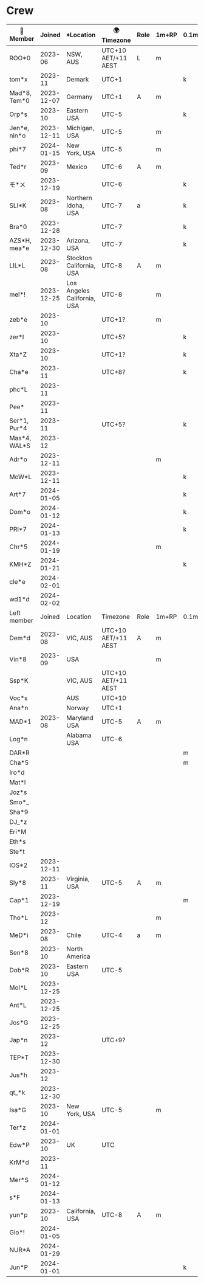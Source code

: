 # Crew

|&#x1F464;Member|Joined|&#x2316;Location|&#x1F30D;Timezone|Role|1m+RP|0.1m+PD|WEC|
|--|--|--|--|--|--|--|--|
|ROO*0|2023-06|NSW, AUS|UTC+10 AET/+11 AEST|L|m||W|
|tom*x|2023-11|Demark|UTC+1|||k|W|
|Mad*8, Tem\*0|2023-12-07|Germany|UTC+1|A|m|
|Orp*s|2023-10|Eastern USA|UTC-5|||k|
|Jen*e, nin\*o|2023-12-11|Michigan, USA|UTC-5||m||W|
|phi*7|2024-01-15|New York, USA|UTC-5||m|
|Ted*r|2023-09|Mexico|UTC-6|A|m|
|モ*ㄨ|2023-12-19||UTC-6|||k|W|
|SLI*K|2023-08|Northern Idoha, USA|UTC-7|a||k|
|Bra*0|2023-12-28||UTC-7|||k|
|AZS*H, mea\*e|2023-12-30|Arizona, USA|UTC-7|||k|
|LIL*L|2023-08|Stockton California, USA|UTC-8|A|m||W|
|mel*!|2023-12-25|Los Angeles California, USA|UTC-8||m||
|zeb*e|2023-10||UTC+1?||m||W|
|zer*l|2023-10||UTC+5?|||k|W|
|Xta*Z|2023-10||UTC+1?|||k|
|Cha*e|2023-11||UTC+8?|||k|
|phc*L|2023-11||
|Pee*|2023-11||
|Ser*1, Pur\*4|2023-11||UTC+5?|||k|W|
|Mas\*4, WAL\*S|2023-12||||||W|
|Adr*o|2023-12-11||||m||
|MoW*L|2023-12-11|||||k|
|Art*7|2024-01-05|||||k|
|Dom*o|2024-01-12|||||k|W|
|PRI*7|2024-01-13|||||k|W|
|Chr*5|2024-01-19||||m||W|
|KMH*Z|2024-01-21|||||k|W|
|cle*e|2024-02-01|
|wd1*d|2024-02-02|
|Left member|Joined|Location|Timezone|Role|1m+RP|0.1m+PD|
|Dem*d|2023-08|VIC, AUS|UTC+10 AET/+11 AEST|A|m|
|Vin*8|2023-09|USA|||m|
|Ssp*K||VIC, AUS|UTC+10 AET/+11 AEST|
|Voc*s||AUS|UTC+10|
|Ana*n||Norway|UTC+1|
|MAD*1|2023-08|Maryland USA|UTC-5|A|m|
|Log*n||Alabama USA|UTC-6|
|DAR*R||||||m|
|Cha*5||||||m|
|Iro*d|||
|Mat*l|||
|Joz*s|||
|Smo*_|||
|Sha*9|||
|DJ_*z|||
|Eri*M|||
|Eth*s|||
|Ste*t|||
|IOS*2|2023-12-11|||
|Sly*8|2023-11|Virginia, USA|UTC-5|A|m|
|Cap*1|2023-12-19|||||m|
|Tho*L|2023-12||||m|
|MeD*i|2023-08|Chile|UTC-4|a|m|
|Sen*8|2023-10|North America||
|Dob*R|2023-10|Eastern USA|UTC-5|
|Mol*L|2023-12-25|
|Ant*L|2023-12-25|
|Jos*G|2023-12-25|
|Jap*n|2023-12||UTC+9?|
|TEP*T|2023-12-30|
|Jus*h|2023-12|||
|qt_*k|2023-12-30|
|Isa*G|2023-10|New York, USA|UTC-5||m|
|Ter*z|2024-01-01|
|Edw*P|2023-10|UK|UTC|
|KrM*d|2023-11||
|Mer*S|2024-01-12|
|s*F|2024-01-13|
|yun*p|2023-10|California, USA|UTC-8|A|m|
|Gio*!|2024-01-05|
|NUR*A|2024-01-29|
|Jun*P|2024-01-01|||||k|
